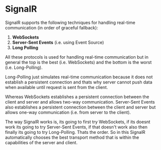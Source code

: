# SignalR
SignalR supports the following techniques for handling real-time communication (in order of graceful fallback):
1) <b>WebSockets</b>
2) <b>Server-Sent Events</b> (i.e. using Event Source)
3) <b>Long Polling</b>

All these protocols is used for handling real-time communication but in general the top is the best (i.e. WebSockets) and the bottom is the worst (i.e. Long-Polling). 

Long-Polling just simulates real-time communication because it does not establish a persistent connection and thats why server cannot push data when available until request is sent from the client.

Whereas WebSockets establishes a persistent connection between the client and server and allows two-way communication. Server-Sent Events also establishes a persistent connection between the client and server but allows one-way communication (i.e. from server to the client).

The way SignalR works is, its going to first try WebSockets, if its doesnt work its going to try Server-Sent Events, if that doesn't work also then finally its going to try Long-Polling. Thats the order. So in this SignalR automatically chooses the best transport method that is within the capabilities of the server and client.
